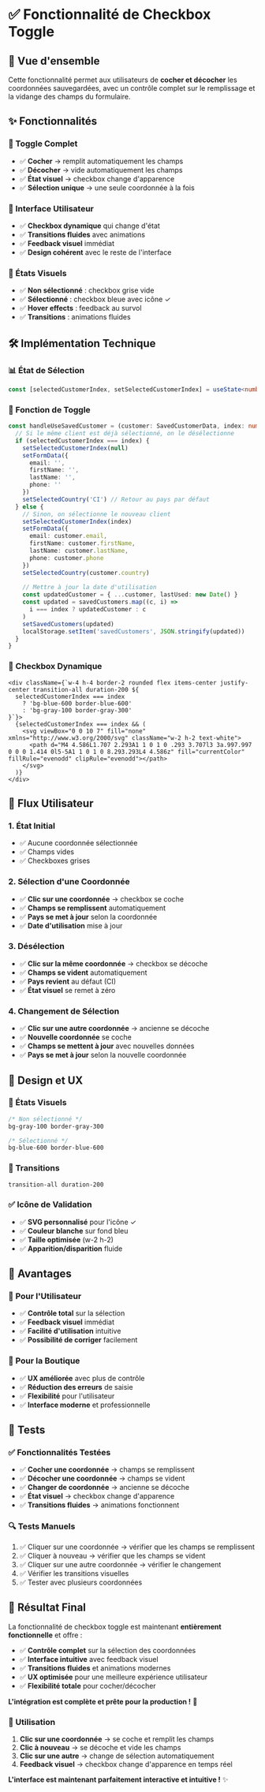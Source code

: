 # ✅ Fonctionnalité de Checkbox Toggle

## 🎯 **Vue d'ensemble**

Cette fonctionnalité permet aux utilisateurs de **cocher et décocher** les coordonnées sauvegardées, avec un contrôle complet sur le remplissage et la vidange des champs du formulaire.

## ✨ **Fonctionnalités**

### **🔄 Toggle Complet**
- ✅ **Cocher** → remplit automatiquement les champs
- ✅ **Décocher** → vide automatiquement les champs
- ✅ **État visuel** → checkbox change d'apparence
- ✅ **Sélection unique** → une seule coordonnée à la fois

### **📱 Interface Utilisateur**
- ✅ **Checkbox dynamique** qui change d'état
- ✅ **Transitions fluides** avec animations
- ✅ **Feedback visuel** immédiat
- ✅ **Design cohérent** avec le reste de l'interface

### **🎨 États Visuels**
- ✅ **Non sélectionné** : checkbox grise vide
- ✅ **Sélectionné** : checkbox bleue avec icône ✓
- ✅ **Hover effects** : feedback au survol
- ✅ **Transitions** : animations fluides

## 🛠 **Implémentation Technique**

### **📊 État de Sélection**
```typescript
const [selectedCustomerIndex, setSelectedCustomerIndex] = useState<number | null>(null)
```

### **🔄 Fonction de Toggle**
```typescript
const handleUseSavedCustomer = (customer: SavedCustomerData, index: number) => {
  // Si le même client est déjà sélectionné, on le désélectionne
  if (selectedCustomerIndex === index) {
    setSelectedCustomerIndex(null)
    setFormData({
      email: '',
      firstName: '',
      lastName: '',
      phone: ''
    })
    setSelectedCountry('CI') // Retour au pays par défaut
  } else {
    // Sinon, on sélectionne le nouveau client
    setSelectedCustomerIndex(index)
    setFormData({
      email: customer.email,
      firstName: customer.firstName,
      lastName: customer.lastName,
      phone: customer.phone
    })
    setSelectedCountry(customer.country)
    
    // Mettre à jour la date d'utilisation
    const updatedCustomer = { ...customer, lastUsed: new Date() }
    const updated = savedCustomers.map((c, i) => 
      i === index ? updatedCustomer : c
    )
    setSavedCustomers(updated)
    localStorage.setItem('savedCustomers', JSON.stringify(updated))
  }
}
```

### **🎨 Checkbox Dynamique**
```tsx
<div className={`w-4 h-4 border-2 rounded flex items-center justify-center transition-all duration-200 ${
  selectedCustomerIndex === index 
    ? 'bg-blue-600 border-blue-600' 
    : 'bg-gray-100 border-gray-300'
}`}>
  {selectedCustomerIndex === index && (
    <svg viewBox="0 0 10 7" fill="none" xmlns="http://www.w3.org/2000/svg" className="w-2 h-2 text-white">
      <path d="M4 4.586L1.707 2.293A1 1 0 1 0 .293 3.707l3 3a.997.997 0 0 0 1.414 0l5-5A1 1 0 1 0 8.293.293L4 4.586z" fill="currentColor" fillRule="evenodd" clipRule="evenodd"></path>
    </svg>
  )}
</div>
```

## 🔄 **Flux Utilisateur**

### **1. État Initial**
- ✅ Aucune coordonnée sélectionnée
- ✅ Champs vides
- ✅ Checkboxes grises

### **2. Sélection d'une Coordonnée**
- ✅ **Clic sur une coordonnée** → checkbox se coche
- ✅ **Champs se remplissent** automatiquement
- ✅ **Pays se met à jour** selon la coordonnée
- ✅ **Date d'utilisation** mise à jour

### **3. Désélection**
- ✅ **Clic sur la même coordonnée** → checkbox se décoche
- ✅ **Champs se vident** automatiquement
- ✅ **Pays revient** au défaut (CI)
- ✅ **État visuel** se remet à zéro

### **4. Changement de Sélection**
- ✅ **Clic sur une autre coordonnée** → ancienne se décoche
- ✅ **Nouvelle coordonnée** se coche
- ✅ **Champs se mettent à jour** avec nouvelles données
- ✅ **Pays se met à jour** selon la nouvelle coordonnée

## 🎨 **Design et UX**

### **📱 États Visuels**
```css
/* Non sélectionné */
bg-gray-100 border-gray-300

/* Sélectionné */
bg-blue-600 border-blue-600
```

### **🔄 Transitions**
```css
transition-all duration-200
```

### **✅ Icône de Validation**
- ✅ **SVG personnalisé** pour l'icône ✓
- ✅ **Couleur blanche** sur fond bleu
- ✅ **Taille optimisée** (w-2 h-2)
- ✅ **Apparition/disparition** fluide

## 🚀 **Avantages**

### **👤 Pour l'Utilisateur**
- ✅ **Contrôle total** sur la sélection
- ✅ **Feedback visuel** immédiat
- ✅ **Facilité d'utilisation** intuitive
- ✅ **Possibilité de corriger** facilement

### **🏪 Pour la Boutique**
- ✅ **UX améliorée** avec plus de contrôle
- ✅ **Réduction des erreurs** de saisie
- ✅ **Flexibilité** pour l'utilisateur
- ✅ **Interface moderne** et professionnelle

## 🧪 **Tests**

### **✅ Fonctionnalités Testées**
- ✅ **Cocher une coordonnée** → champs se remplissent
- ✅ **Décocher une coordonnée** → champs se vident
- ✅ **Changer de coordonnée** → ancienne se décoche
- ✅ **État visuel** → checkbox change d'apparence
- ✅ **Transitions fluides** → animations fonctionnent

### **🔍 Tests Manuels**
1. ✅ Cliquer sur une coordonnée → vérifier que les champs se remplissent
2. ✅ Cliquer à nouveau → vérifier que les champs se vident
3. ✅ Cliquer sur une autre coordonnée → vérifier le changement
4. ✅ Vérifier les transitions visuelles
5. ✅ Tester avec plusieurs coordonnées

## 🎉 **Résultat Final**

La fonctionnalité de checkbox toggle est maintenant **entièrement fonctionnelle** et offre :

- ✅ **Contrôle complet** sur la sélection des coordonnées
- ✅ **Interface intuitive** avec feedback visuel
- ✅ **Transitions fluides** et animations modernes
- ✅ **UX optimisée** pour une meilleure expérience utilisateur
- ✅ **Flexibilité totale** pour cocher/décocher

**L'intégration est complète et prête pour la production !** 🚀

### **🎯 Utilisation**

1. **Clic sur une coordonnée** → se coche et remplit les champs
2. **Clic à nouveau** → se décoche et vide les champs
3. **Clic sur une autre** → change de sélection automatiquement
4. **Feedback visuel** → checkbox change d'apparence en temps réel

**L'interface est maintenant parfaitement interactive et intuitive !** ✨ 